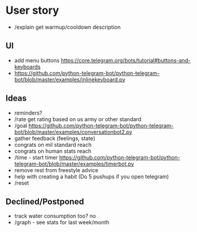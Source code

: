 # User story

* /explain get warmup/cooldown description

## UI

* add menu buttons https://core.telegram.org/bots/tutorial#buttons-and-keyboards
* https://github.com/python-telegram-bot/python-telegram-bot/blob/master/examples/inlinekeyboard.py


## Ideas

* reminders?
* /rate get rating based on us army or other standard
* /goal https://github.com/python-telegram-bot/python-telegram-bot/blob/master/examples/conversationbot2.py
* gather feedback (feelings, state)
* congrats on mil standard reach
* congrats on human stats reach
* /time - start timer https://github.com/python-telegram-bot/python-telegram-bot/blob/master/examples/timerbot.py
* remove rest from freestyle advice
* help with creating a habit (Do 5 pushups if you open telegram)
* /reset

## Declined/Postponed

* track water consumption too? no
* /graph - see stats for last week/month
